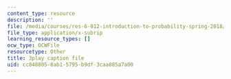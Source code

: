```yaml
---
content_type: resource
description: ''
file: /media/courses/res-6-012-introduction-to-probability-spring-2018/cc8488058ab15795b9df3caa085a7a00_VJhDWandNwc.vtt
file_type: application/x-subrip
learning_resource_types: []
ocw_type: OCWFile
resourcetype: Other
title: 3play caption file
uid: cc848805-8ab1-5795-b9df-3caa085a7a00
---
```

